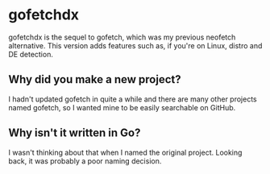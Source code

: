 # gofetchdx
gofetchdx is the sequel to gofetch, which was my previous neofetch alternative. This version adds features such as,
if you're on Linux, distro and DE detection.

## Why did you make a new project?
I hadn't updated gofetch in quite a while and there are many other projects named gofetch, so I wanted mine
to be easily searchable on GitHub.

## Why isn't it written in Go?
I wasn't thinking about that when I named the original project. Looking back, it was probably a poor naming
decision.
